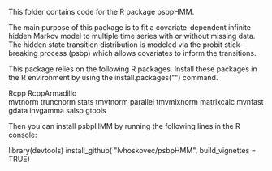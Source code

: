 

This folder contains code for the R package psbpHMM. 

The main purpose of this package is to fit a covariate-dependent infinite hidden Markov model to multiple time series with or without missing data. The hidden state transition distribution is modeled via the probit stick-breaking process (psbp) which allows covariates to inform the transitions. 


This package relies on the following R packages. Install these packages in the R environment by using the install.packages("") command.  

Rcpp 
RcppArmadillo  
mvtnorm 
truncnorm
stats
tmvtnorm
parallel
tmvmixnorm
matrixcalc
mvnfast
gdata
invgamma
salso
gtools

Then you can install psbpHMM by running the following lines in the R console: 

library(devtools)
install_github( "lvhoskovec/psbpHMM", build_vignettes = TRUE)


